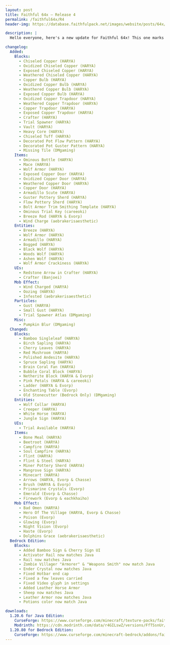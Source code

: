 ```yaml
---
layout: post
title: Faithful 64x – Release 4
permalink: /faithful64x/R4
header-img: https://database.faithfulpack.net/images/website/posts/64x/R4.jpg

description: |
  Hello everyone, here's a new update for Faithful 64x! This one marks the first part of the Bolts & Battles update, which has been split into two parts. Being mainly focused on 1.21 while also changing some existing textures, notable additions include chiseled copper, copper bulb, and the crafter, and for changes, we have brand-new creeper, netherite block, and red mushroom textures.

changelog:
  Added:
    Blocks:
      - Chiseled Copper (HARYA)
      - Oxidized Chiseled Copper (HARYA)
      - Exposed Chiseled Copper (HARYA)
      - Weathered Chiseled Copper (HARYA)
      - Copper Bulb (HARYA)
      - Oxidized Copper Bulb (HARYA)
      - Weathered Copper Bulb (HARYA)
      - Exposed Copper Bulb (HARYA)
      - Oxidized Copper Trapdoor (HARYA)
      - Weathered Copper Trapdoor (HARYA)
      - Copper Trapdoor (HARYA)
      - Exposed Copper Trapdoor (HARYA)
      - Crafter (HARYA)
      - Trial Spawner (HARYA)
      - Vault (HARYA)
      - Heavy Core (HARYA)
      - Chiseled Tuff (HARYA)
      - Decorated Pot Flow Pattern (HARYA)
      - Decorated Pot Guster Pattern (HARYA)
      - Missing Tile (DMgaming)
    Items:
      - Ominous Bottle (HARYA)
      - Mace (HARYA)
      - Wolf Armor (HARYA)
      - Exposed Copper Door (HARYA)
      - Oxidized Copper Door (HARYA)
      - Weathered Copper Door (HARYA)
      - Copper Door (HARYA)
      - Armadillo Scute (HARYA)
      - Guster Pottery Sherd (HARYA)
      - Flow Pottery Sherd (HARYA)
      - Bolt Armor Trim Smithing Template (HARYA)
      - Ominous Trial Key (careeoki)
      - Breeze Rod (HARYA & Evorp)
      - Wind Charge (aebrakerisaesthetic)
    Entities:
      - Breeze (HARYA)
      - Wolf Armor (HARYA)
      - Armadillo (HARYA)
      - Bogged (HARYA)
      - Black Wolf (HARYA)
      - Woods Wolf (HARYA)
      - Ashen Wolf (HARYA)
      - Wolf Armor Crackiness (HARYA)
    UIs:
      - Redstone Arrow in Crafter (HARYA)
      - Crafter (Banjoei)
    Mob Effect:
      - Wind Charged (HARYA)
      - Oozing (HARYA)
      - Infested (aebrakerisaesthetic)
    Particles:
      - Gust (HARYA)
      - Small Gust (HARYA)
      - Trial Spawner Atlas (DMgaming)
    Misc:
      - Pumpkin Blur (DMgaming)
  Changed:
    Blocks:
      - Bamboo Singleleaf (HARYA)
      - Birch Sapling (HARYA)
      - Cherry Leaves (HARYA)
      - Red Mushroom (HARYA)
      - Polished Andesite (HARYA)
      - Spruce Sapling (HARYA)
      - Brain Coral Fan (HARYA)
      - Bubble Coral Block (HARYA)
      - Netherite Block (HARYA & Evorp)
      - Pink Petals (HARYA & careeoki)
      - Ladder (HARYA & Evorp)
      - Enchanting Table (Evorp)
      - Old Stonecutter (Bedrock Only) (DMgaming)
    Entities:
      - Wolf Collar (HARYA)
      - Creeper (HARYA)
      - White Horse (HARYA)
      - Jungle Sign (HARYA)
    UIs:
      - Trial Available (HARYA)
    Items:
      - Bone Meal (HARYA)
      - Beetroot (HARYA)
      - Campfire (HARYA)
      - Soul Campfire (HARYA)
      - Flint (HARYA)
      - Flint & Steel (HARYA)
      - Miner Pottery Sherd (HARYA)
      - Mangrove Sign (HARYA)
      - Minecart (HARYA)
      - Arrows (HARYA, Evorp & Chasse)
      - Brush (HARYA & Evorp)
      - Prismarine Crystals (Evorp)
      - Emerald (Evorp & Chasse)
      - Firework (Evorp & eachkhaiho)
    Mob Effect:
      - Bad Omen (HARYA)
      - Hero Of The Village (HARYA, Evorp & Chasse)
      - Poison (Evorp)
      - Glowing (Evorp)
      - Night Vision (Evorp)
      - Haste (Evorp)
      - Dolphins Grace (aebrakerisaesthetic)
  Bedrock Edition:
    Blocks:
      - Added Bamboo Sign & Cherry Sign UI
      - Activator Rail now matches Java
      - Rail now matches Java
      - Zombie Villager "Armorer" & "Weapons Smith" now match Java
      - Ender Crystal now matches Java
      - Fixed Hotbar end cap
      - Fixed a few leaves carried
      - Fixed Video glyph in settings
      - Added Leather Horse Armor
      - Sheep now matches Java
      - Leather Armor now matches Java
      - Potions color now match Java

downloads:
  1.20.6 for Java Edition:
    CurseForge: https://www.curseforge.com/minecraft/texture-packs/faithful-64x/download/5373387
    Modrinth: https://cdn.modrinth.com/data/r4GILswZ/versions/FfTSsnUr/Faithful%2064x%20-%20Release%204.zip
  1.20.80 for Bedrock Edition:
    CurseForge: https://www.curseforge.com/minecraft-bedrock/addons/faithful-64x-bedrock/download/5373388
---
```


